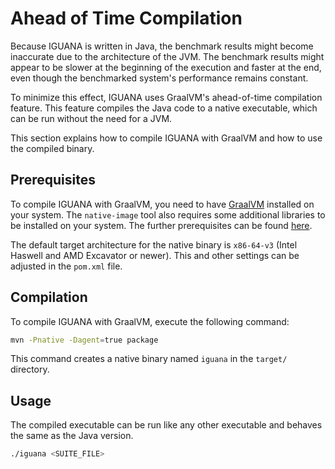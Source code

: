 # Ahead of Time Compilation

Because IGUANA is written in Java, the benchmark results might become inaccurate due to the architecture of the JVM.
The benchmark results might appear to be slower at the beginning of the execution and faster at the end, even though the 
benchmarked system's performance remains constant.

To minimize this effect, IGUANA uses GraalVM's ahead-of-time compilation feature. 
This feature compiles the Java code to a native executable, which can be run without the need for a JVM.

This section explains how to compile IGUANA with GraalVM and how to use the compiled binary.

## Prerequisites

To compile IGUANA with GraalVM, you need to have [GraalVM](https://www.graalvm.org/) installed on your system.
The `native-image` tool also requires some additional libraries to be installed on your system.
The further prerequisites can be found [here](https://www.graalvm.org/latest/reference-manual/native-image/#prerequisites).

The default target architecture for the native binary is `x86-64-v3` (Intel Haswell and AMD Excavator or newer).
This and other settings can be adjusted in the `pom.xml` file.

## Compilation

To compile IGUANA with GraalVM, execute the following command:

```bash
mvn -Pnative -Dagent=true package
```

This command creates a native binary named `iguana` in the `target/` directory.

## Usage

The compiled executable can be run like any other executable and behaves the same as the Java version.

```bash
./iguana <SUITE_FILE>
```
